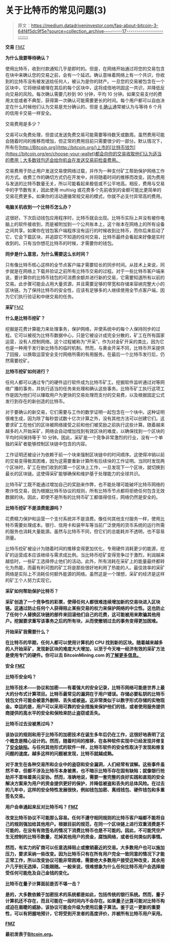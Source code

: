 # 关于比特币的常见问题(3)

> 原文：<https://medium.datadriveninvestor.com/faq-about-bitcoin-3-64f4f5dc9f5e?source=collection_archive---------17----------------------->

**交易** [FMZ](http://www.fmz.com/)

**为什么我要等待确认？**

使用比特币，收到付款通知几乎是即时的。但是，在网络开始通过将您的交易包含在块中来确认您的交易之前，会有一个延迟。确认意味着网络上有一个共识，你收到的比特币没有被发送给任何人，被认为是你的财产。一旦您的交易被包含在一个区块中，它将继续被埋在其后的每个区块中，这将成倍地巩固这一共识，并降低反向交易的风险。每次确认需要几秒到 90 分钟，平均 10 分钟。如果交易支付的费用太低或者不典型，获得第一次确认可能需要更长的时间。每个用户都可以自由决定在什么时候他们认为交易是充分确认的，但是 [6 确认](https://bitcoin.org/en/you-need-to-know#instant)通常被认为与等待 6 个月的信用卡交易一样安全。

交易费用是多少？

交易可以免费处理，但尝试发送免费交易可能需要等待数天或数周。虽然费用可能会随着时间的推移而增加，但正常的费用目前只需要很少的一部分。默认情况下，所有在[http://Bitcoin.org](http://bitcoin.org/)上市的[比特币钱包](https://bitcoin.org/en/choose-your-wallet)都会向你的交易收取他们认为适当的费用；大多数钱包还会给你机会在发送交易前检查费用。

交易费用于防止用户发送交易使网络过载，并作为一种支付矿工帮助保护网络工作的方式。收费工作的确切方式仍在开发中，并将随着时间的推移而改变。因为费用与发送的比特币数量无关，所以可能看起来极低或不公平地高。相反，费用与交易中的字节数有关，因此使用 multisig 或花费多个先前收到的金额可能比更简单的交易花费更多。如果你的活动遵循常规交易的模式，你就不必支付异常高的费用。

**电脑关机收到一个比特币怎么办？**

这很好。下次启动钱包应用程序时，比特币就会出现。比特币实际上并没有被你电脑上的软件接收到，而是被附加到一个公共账本上，这个账本在网络上的所有设备之间共享。如果你在钱包客户端程序没有运行的时候收到比特币，而你后来启动了它，它会下载区块，并追踪它不知道的任何交易，比特币最终会看起来好像是实时收到的。只有当你想花比特币的时候，才需要你的钱包。

**同步是什么意思，为什么需要这么长时间？**

只有像比特币核心这样的全节点客户端才需要较长的同步时间。从技术上来说，同步就是在网络上下载并验证之前所有比特币交易的过程。对于一些比特币客户端来说，要计算你的比特币钱包的可消费余额并进行新的交易，它需要知道所有以前的交易。此步骤可能会占用大量资源，并且需要足够的带宽和存储来容纳完整大小的区块链。为了保持比特币的安全性，应该有足够多的人继续使用全节点客户端，因为它们执行验证和中继交易的任务。

**采矿**[FMZ](http://www.fmz.com/)

**什么是比特币挖矿？**

挖掘是花费计算能力来处理事务，保护网络，并使系统中的每个人保持同步的过程。它可以被视为比特币数据中心，只是它被设计成完全分散的，矿工在所有国家运营，没有人控制网络。这个过程被称为“开采”，作为对金矿开采的类比，因为它也是一种用于发行新比特币的临时机制。然而，与黄金开采不同，比特币开采提供了回报，以换取运营安全支付网络所需的有用服务。在最后一个比特币发行后，仍然需要挖矿。

**比特币挖矿如何进行？**

任何人都可以通过专门的硬件运行软件成为比特币矿工。挖掘软件监听通过对等网络广播的事务，并执行适当的任务来处理和确认这些事务。比特币矿工执行这项工作是因为他们可以赚取用户为更快的交易处理而支付的交易费，以及根据固定公式发行到存在的新创造的比特币。

对于要确认的新交易，它们需要与工作的数学证明一起包含在一个块中。这种证明很难生成，因为除了每秒尝试数十亿次计算之外，没有其他方法可以创建它们。这要求矿工在他们的区块被网络接受之前和他们被奖励之前执行这些计算。随着越来越多的人开始采矿，网络会自动增加找到有效区块的难度，以确保找到一个区块的平均时间保持等于 10 分钟。因此，采矿是一个竞争非常激烈的行业，没有一个单独的采矿者能够控制区块链中包含的内容。

工作证明还被设计为依赖于前一个块来强制区块链中的时间顺序。这使得冲销以前的交易变得极其困难，因为这需要重新计算所有后续块的工作证明。当同时发现两个区块时，矿工在他们收到的第一个区块上工作，一旦发现下一个区块，就切换到最长的区块链。这使得采矿能够确保和维护基于处理能力的全球共识。

比特币矿工既不能通过增加自己的奖励来作弊，也不能处理可能破坏比特币网络的欺诈性交易，因为根据比特币协议的规则，所有比特币节点都将拒绝任何包含无效数据的块。因此，即使不是所有的比特币矿工都值得信任，网络仍然是安全的。

**比特币挖矿不是浪费能源吗？**

花费精力保护和运营一个支付系统并不是浪费。像任何其他支付服务一样，使用比特币需要处理成本。银行、信用卡和装甲车等当前广泛使用的货币系统的运行所需的服务也消耗大量能源。虽然与比特币不同，但它们的总能耗并不透明，也不容易测量。

比特币挖矿被设计为随着时间的推移变得更加优化，专用硬件消耗更少的能源，挖矿的运营成本应该继续与需求成比例。当比特币挖矿变得竞争过于激烈，利润越来越低时，一些矿工选择停止他们的活动。此外，所有消耗在采矿上的能量最终都转化为热能，而最有利可图的矿工将是那些很好地利用了热能的人。最佳效率的采矿网络是实际上不消耗任何额外能源的网络。虽然这是一个理想，采矿的经济是这样的矿工个人努力实现它。

**采矿如何帮助保护比特币？**[](http://www.fmz.com/)

**采矿创造了一个竞争性的彩票，使得任何人都很难连续增加新的交易块进入区块链。这通过防止任何个人获得阻止某些交易的权力来保护网络的中立性。这也防止了任何个人替换区块链的部件来回滚他们自己的花费，这可能被用来欺骗其他用户。挖掘要求重写该事务之后的所有块，从而使撤销过去的事务变得更加困难。**

**开始采矿我需要什么？**

**在比特币的早期，任何人都可以使用计算机的 CPU 找到新的区块。随着越来越多的人开始采矿，发现新区块的难度大大增加，以至于今天唯一经济有效的采矿方法是使用专门的硬件。你可以去 BitcoinMining.com 的[了解更多信息。](http://www.bitcoinmining.com/)**

****安全** [**FMZ**](http://www.fmz.com/)**

****比特币安全吗？****

**比特币技术——协议和加密——有着强大的安全记录，比特币网络可能是世界上最大的分布式计算项目。比特币最常见的漏洞在于用户错误。存储必要私钥的比特币钱包文件可能会被意外删除、丢失或被盗。这非常类似于以数字形式存储的实物现金。幸运的是，用户可以采用可靠的安全措施来保护他们的钱，或者使用服务提供商提供的高水平的安全和保险来防止盗窃或丢失。**

****比特币过去没被黑过吗？****

**该协议的规则和用于比特币的加密技术在诞生多年后仍在工作，这很好地表明了这个概念是精心设计的。然而，随着时间的推移，在各种软件实现中已经发现并修复了[安全缺陷](https://bitcoin.org/en/alerts)。与任何其他形式的软件一样，比特币软件的安全性取决于发现和修复问题的速度。越多这样的问题被发现，比特币就越成熟。**

**对于发生在各种交易所和企业中的盗窃和安全漏洞，人们经常有误解。这些事件虽然不幸，但都不涉及比特币本身被黑，也不暗示比特币存在固有缺陷；就像银行抢劫并不意味着美元妥协。然而，准确地说，需要一套完整的良好实践和直观的安全解决方案来为用户的资金提供更好的保护，并降低被盗和丢失的总体风险。在过去的几年中，这样的安全特性发展很快，例如钱包加密、离线钱包、硬件钱包和多重签名交易。**

****用户会串通起来反对比特币吗？** [**FMZ**](http://www.fmz.com/)**

**改变比特币协议不可能那么容易。任何不遵守相同规则的比特币客户端都不能将自己的规则强加给其他用户。根据目前的规范，在同一个区块链上进行双重消费是不可能的，在没有有效签名的情况下消费比特币也是不可能的。因此，不可能凭空产生无控制的比特币数量，花掉其他用户的资金，腐蚀网络，或者任何类似的事情。**

**然而，有实力的矿商可以任意选择阻止或撤销最近的交易。大多数用户也可以施加压力，要求采纳一些改变。因为比特币只有在所有用户完全一致同意的情况下才能正常工作，所以改变协议可能非常困难，需要绝大多数用户接受这种改变，其余用户几乎别无选择，只能跟随。一般来说，很难想象为什么任何比特币用户会选择接受任何可能危及自己金钱的变化。**

****比特币在量子计算面前是否不堪一击？****

**是的，大多数依赖于加密技术的系统都是如此，包括传统的银行系统。然而，量子计算机还不存在，而且可能在一段时间内不会存在。如果[量子计算](https://bitcoinmagazine.com/6021/bitcoin-is-not-quantum-safe-and-how-we-can-fix/)可能对比特币构成迫在眉睫的威胁，该协议可能会升级为使用后量子算法。鉴于这一更新的重要性，可以有把握地预计，它将受到开发者的高度评价，并被所有比特币用户采用。**

**[FMZ](http://www.fmz.com/)**

**最初发表于[Bitcoin.org](https://bitcoin.org/en/faq)。**